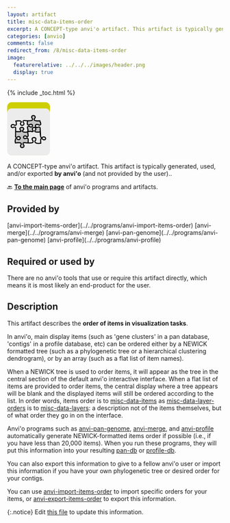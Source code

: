 ```yaml
---
layout: artifact
title: misc-data-items-order
excerpt: A CONCEPT-type anvi'o artifact. This artifact is typically generated, used, and/or exported by anvi'o (and not provided by the user)..
categories: [anvio]
comments: false
redirect_from: /8/misc-data-items-order
image:
  featurerelative: ../../../images/header.png
  display: true
---
```



{% include _toc.html %}


<img src="../../images/icons/CONCEPT.png" alt="CONCEPT" style="width:100px; border:none" />

A CONCEPT-type anvi'o artifact. This artifact is typically generated, used, and/or exported **by anvi'o** (and not provided by the user)..

🔙 **[To the main page](../../)** of anvi'o programs and artifacts.

## Provided by


<p style="text-align: left" markdown="1"><span class="artifact-p">[anvi-import-items-order](../../programs/anvi-import-items-order)</span> <span class="artifact-p">[anvi-merge](../../programs/anvi-merge)</span> <span class="artifact-p">[anvi-pan-genome](../../programs/anvi-pan-genome)</span> <span class="artifact-p">[anvi-profile](../../programs/anvi-profile)</span></p>


## Required or used by


There are no anvi'o tools that use or require this artifact directly, which means it is most likely an end-product for the user.


## Description

This artifact describes the **order of items in visualization tasks**.

In anvi'o, main display items (such as 'gene clusters' in a pan database, 'contigs' in a profile database, etc) can be ordered either by a NEWICK formatted tree (such as a phylogenetic tree or a hierarchical clustering dendrogram), or by an array (such as a flat list of item names).

When a NEWICK tree is used to order items, it will appear as the tree in the central section of the default anvi'o interactive interface. When a flat list of items are provided to order items, the central display where a tree appears will be blank and the displayed items will still be ordered according to the list. In order words, items order is to <span class="artifact-n">[misc-data-items](/help/8/artifacts/misc-data-items)</span> as <span class="artifact-n">[misc-data-layer-orders](/help/8/artifacts/misc-data-layer-orders)</span> is to <span class="artifact-n">[misc-data-layers](/help/8/artifacts/misc-data-layers)</span>: a description not of the items themselves, but of what order they go in on the interface. 

Anvi'o programs such as <span class="artifact-p">[anvi-pan-genome](/help/8/programs/anvi-pan-genome)</span>, <span class="artifact-p">[anvi-merge](/help/8/programs/anvi-merge)</span>, and <span class="artifact-p">[anvi-profile](/help/8/programs/anvi-profile)</span> automatically generate NEWICK-formatted items order if possible (i.e., if you have less than 20,000 items). When you run these programs, they will put this information into your resulting <span class="artifact-n">[pan-db](/help/8/artifacts/pan-db)</span> or <span class="artifact-n">[profile-db](/help/8/artifacts/profile-db)</span>. 

You can also export this information to give to a fellow anvi'o user or import this information if you have your own phylogenetic tree or desired order for your contigs.

You can use <span class="artifact-p">[anvi-import-items-order](/help/8/programs/anvi-import-items-order)</span> to import specific orders for your items, or <span class="artifact-p">[anvi-export-items-order](/help/8/programs/anvi-export-items-order)</span> to export this information.

{:.notice}
Edit [this file](https://github.com/merenlab/anvio/tree/master/anvio/docs/artifacts/misc-data-items-order.md) to update this information.

